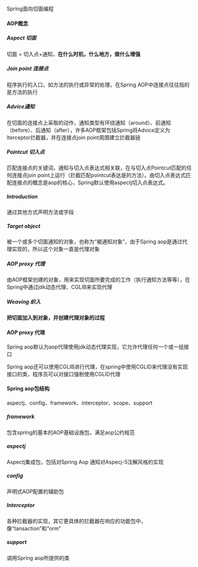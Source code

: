Spring面向切面编程



#### AOP概念

##### Aspect 切面

切面 = 切入点+通知，**在什么时机，什么地方，做什么增强**

##### Join point 连接点

程序执行的入口，如方法的执行或异常的处理，在Spring AOP中连接点往往指的是方法的执行

##### Advice通知

在切面的连接点上采取的动作，通知类型有环绕通知（around）、前通知（before）、后通知（after），许多AOP框架包括Spring将Advice定义为lterceptor拦截器，并在连接点join point周围建立拦截器链

##### Pointcut 切入点

匹配连接点的关键词，通知与切入点表达式相关联，在与切入点Pointcut匹配的任何连接点join point上运行（拦截匹配pointcut表达是的方法）。由切入点表达式匹配连接点的概念是aop的核心，Spring默认使用aspectj切入点表达式。

##### Introduction

通过其他方式声明方法或字段

##### Target object

被一个或多个切面通知的对象，也称为“被通知对象”，由于Spring aop是通过代理实现的，所以这个对象一直是代理对象

##### AOP proxy 代理

由AOP框架创建的对象，用来实现切面所要完成的工作（执行通知方法等等），在Spring中通过jdk动态代理、CGLIB来实现代理

##### Weaving 织入

**把切面加入到对象，并创建代理对象的过程**



#### AOP proxy 代理

Spring aop默认为aop代理使用jdk动态代理实现，它允许代理任何一个或一组接口

Spring aop还可以使用CGLIB进行代理，在spring中使用CGLID来代理没有实现接口的类，程序员可以对接口强制使用CGLID代理



#### Spring aop包结构

aspectj、config、framework、interceptor、scope、support

##### framework

包含spring的基本的AOP基础设施包，满足aop公约规范

##### aspectj

Aspectj集成包，包括对Spring Aop 通知对Aspecj-5注解风格的实现

##### config

声明式AOP配置的辅助包

##### Interceptor

各种拦截器的实现，其它更具体的拦截器在响应的功能包中，像“tansaction”和“orm”

##### support

调用Spring aop所提供的类